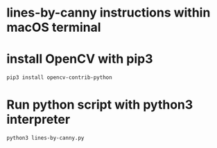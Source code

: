 # lines-by-canny instructions within macOS terminal

# install OpenCV with pip3
`pip3 install opencv-contrib-python`

# Run python script with python3 interpreter
`python3 lines-by-canny.py`
